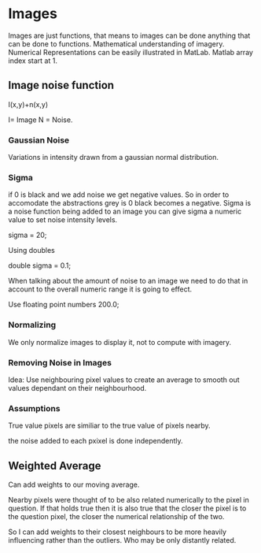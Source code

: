 # Images

Images are just functions, that means to images can be done anything that can be done to functions.
Mathematical understanding of imagery. Numerical Representations can be easily illustrated in MatLab.
Matlab array index start at 1.

## Image noise function

I(x,y)+n(x,y)

I= Image N = Noise.

### Gaussian Noise

Variations in intensity drawn from a gaussian normal distribution.

### Sigma

if 0 is black and we add noise we get negative values.
So in order to accomodate the abstractions grey is 0 black becomes a negative.
Sigma is a noise function being added to an image you can give sigma a numeric value to set noise intensity levels.

sigma = 20;

Using doubles

double sigma = 0.1;

When talking about the amount of noise to an image we need to do that in account to the overall numeric range it is going to effect.

Use floating point numbers 200.0;

### Normalizing

We only normalize images to display it, not to compute with imagery.

### Removing Noise in Images

Idea: Use neighbouring pixel values to create an average to smooth out values dependant on their neighbourhood.

### Assumptions

True value pixels are similiar to the true value of pixels nearby.

the noise added to each pxixel is done independently.

## Weighted Average

Can add weights to our moving average.

Nearby pixels were thought of to be also related numerically to the pixel in question. If that holds true then it is also true 
that the closer the pixel is to the question pixel, the closer the numerical relationship of the two.

So I can add weights to their closest neighbours to be more heavily influencing rather than the outliers. Who may be only distantly related.

